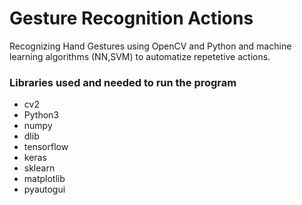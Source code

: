 # Gesture Recognition Actions
Recognizing Hand Gestures using OpenCV and Python and machine learning algorithms (NN,SVM) to automatize repetetive actions.

### Libraries used and needed to run the program
* cv2
* Python3
* numpy
* dlib
* tensorflow
* keras
* sklearn
* matplotlib
* pyautogui
